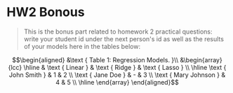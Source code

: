 # HW2 Bonous

> This is the bonus part related to homework 2 practical questions:
> write your student id under the next person's id as well as the results of your models here in the tables below:

$$\begin{aligned}
&\text { Table 1: Regression Models. }\\
&\begin{array}{lcc}
\hline & \text { Linear } & \text { Ridge } & \text { Lasso } \\
\hline \text { John Smith } & 1 & 2 \\
\text { Jane Doe } & - & 3 \\
\text { Mary Johnson } & 4 & 5 \\
\hline
\end{array}
\end{aligned}$$


